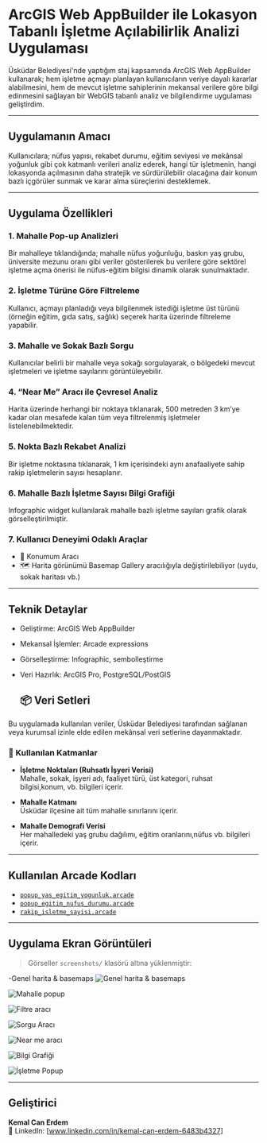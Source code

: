 # ArcGIS Web AppBuilder ile Lokasyon Tabanlı İşletme Açılabilirlik Analizi Uygulaması

Üsküdar Belediyesi'nde yaptığım staj kapsamında ArcGIS Web AppBuilder kullanarak; hem işletme açmayı planlayan kullanıcıların veriye dayalı kararlar alabilmesini, hem de mevcut işletme sahiplerinin mekansal verilere göre bilgi edinmesini sağlayan bir WebGIS tabanlı analiz ve bilgilendirme uygulaması geliştirdim.

---

## Uygulamanın Amacı

Kullanıcılara; nüfus yapısı, rekabet durumu, eğitim seviyesi ve mekânsal yoğunluk gibi çok katmanlı verileri analiz ederek, hangi tür işletmenin, hangi lokasyonda açılmasının daha stratejik ve sürdürülebilir olacağına dair konum bazlı içgörüler sunmak ve karar alma süreçlerini desteklemek.

---

## Uygulama Özellikleri

### 1. Mahalle Pop-up Analizleri
Bir mahalleye tıklandığında; mahalle nüfus yoğunluğu, baskın yaş grubu, üniversite mezunu oranı gibi veriler gösterilerek bu verilere göre sektörel işletme açma önerisi ile nüfus-eğitim bilgisi dinamik olarak sunulmaktadır.

### 2. İşletme Türüne Göre Filtreleme
Kullanıcı, açmayı planladığı veya bilgilenmek istediği işletme üst türünü (örneğin eğitim, gıda satış, sağlık) seçerek harita üzerinde filtreleme yapabilir.

### 3. Mahalle ve Sokak Bazlı Sorgu
Kullanıcılar belirli bir mahalle veya sokağı sorgulayarak, o bölgedeki mevcut işletmeleri ve işletme sayılarını görüntüleyebilir.

### 4. “Near Me” Aracı ile Çevresel Analiz
Harita üzerinde herhangi bir noktaya tıklanarak, 500 metreden 3 km’ye kadar olan mesafede kalan tüm veya filtrelenmiş işletmeler listelenebilmektedir.

### 5. Nokta Bazlı Rekabet Analizi
Bir işletme noktasına tıklanarak, 1 km içerisindeki aynı anafaaliyete sahip rakip işletmelerin sayısı hesaplanır.

### 6. Mahalle Bazlı İşletme Sayısı Bilgi Grafiği
Infographic widget kullanılarak mahalle bazlı işletme sayıları grafik olarak görselleştirilmiştir.

### 7. Kullanıcı Deneyimi Odaklı Araçlar
- 📍 Konumum Aracı 
- 🗺️ Harita görünümü Basemap Gallery aracılığıyla değiştirilebiliyor (uydu, sokak haritası vb.)

---

##  Teknik Detaylar

- Geliştirme: ArcGIS Web AppBuilder  
- Mekansal İşlemler: Arcade expressions  
- Görselleştirme: Infographic, sembolleştirme  
- Veri Hazırlık: ArcGIS Pro, PostgreSQL/PostGIS

  ## 📦 Veri Setleri

Bu uygulamada kullanılan veriler, Üsküdar Belediyesi tarafından sağlanan veya kurumsal izinle elde edilen mekânsal veri setlerine dayanmaktadır.

### 🔹 Kullanılan Katmanlar

- **İşletme Noktaları (Ruhsatlı İşyeri Verisi)**  
  Mahalle, sokak, işyeri adı, faaliyet türü, üst kategori, ruhsat bilgisi,konum, vb. bilgileri içerir.

- **Mahalle Katmanı**  
  Üsküdar ilçesine ait tüm mahalle sınırlarını içerir.

- **Mahalle Demografi Verisi**  
  Her mahalledeki yaş grubu dağılımı, eğitim oranlarını,nüfus vb. bilgileri içerir.


---

## Kullanılan Arcade Kodları

- [`popup_yas_egitim_yogunluk.arcade`](arcade-expressions/popup_yas_egitim_yogunluk.arcade)
- [`popup_egitim_nufus_durumu.arcade`](arcade-expressions/popup_egitim_nufus_durumu.arcade)
- [`rakip_isletme_sayisi.arcade`](arcade-expressions/rakip_isletme_sayisi.arcade)

---  

## Uygulama Ekran Görüntüleri

> Görseller `screenshots/` klasörü altına yüklenmiştir:

-Genel harita & basemaps
![Genel harita & basemaps](screenshots/1.genel_harita.png)

![Mahalle popup](screenshots/2.mahalle_popup.png) 

![Filtre aracı](screenshots/3.filtre.png) 

![Sorgu Aracı](screenshots/4.sorgu.png) 

![Near me aracı](screenshots/5.nearme.png) 

![Bilgi Grafiği](screenshots/6.grafik.png) 

![İşletme Popup](screenshots/7.popup_isletme.png) 

---

## Geliştirici

**Kemal Can Erdem**  
📧 LinkedIn: [www.linkedin.com/in/kemal-can-erdem-6483b4327]  



